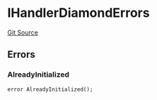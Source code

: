 # IHandlerDiamondErrors
[Git Source](https://github.com/thrackle-io/tron/blob/67919752074a6ad99319926c762bce79963a8aa4/src/common/IErrors.sol)


## Errors
### AlreadyInitialized

```solidity
error AlreadyInitialized();
```

